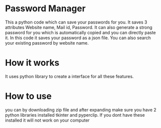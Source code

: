 # Password Manager
This a python code which can save your passwords for you. It saves 3 attributes Website name, Mail id, Password. It can also generate a strong password for you which
is automatically copied and you can directly paste it. In this code it saves your password as a json file. You can also search your existing password by website name.


# How it works
It uses python library to create a interface for all these features. 

# How to use
you can by downloading zip file and after expanding make sure you have 2 python libraries installed tkinter and pyperclip.
If you dont have these installed it will not work on your computer
